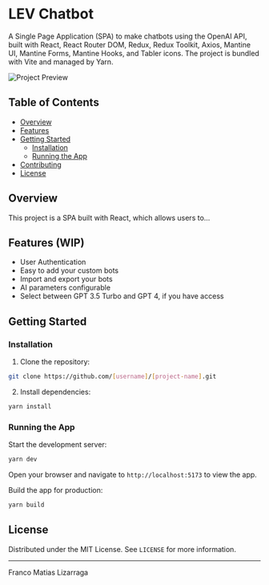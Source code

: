 # LEV Chatbot

A Single Page Application (SPA) to make chatbots using the OpenAI API, built with React, React Router DOM, Redux, Redux Toolkit, Axios, Mantine UI, Mantine Forms, Mantine Hooks, and Tabler icons. The project is bundled with Vite and managed by Yarn.

![Project Preview](./public/preview.gif)

## Table of Contents

- [Overview](#overview)
- [Features](#features)
- [Getting Started](#getting-started)
  - [Installation](#installation)
  - [Running the App](#running-the-app)
- [Contributing](#contributing)
- [License](#license)

## Overview

This project is a SPA built with React, which allows users to...

## Features (WIP)

- User Authentication
- Easy to add your custom bots
- Import and export your bots
- AI parameters configurable
- Select between GPT 3.5 Turbo and GPT 4, if you have access

## Getting Started

### Installation

1. Clone the repository:

```sh
git clone https://github.com/[username]/[project-name].git
```

2. Install dependencies:

```sh
yarn install
```

### Running the App

Start the development server:

```sh
yarn dev
```

Open your browser and navigate to `http://localhost:5173` to view the app.

Build the app for production:

```sh
yarn build
```

## License

Distributed under the MIT License. See `LICENSE` for more information.

---

Franco Matias Lizarraga
